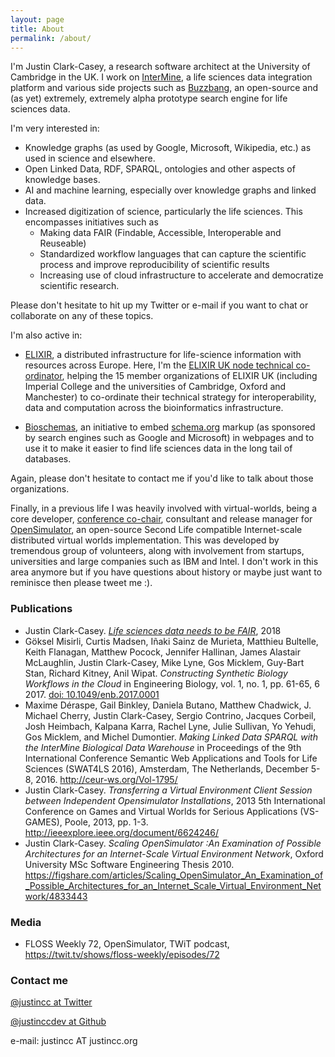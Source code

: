 ```yaml
---
layout: page
title: About
permalink: /about/
---
```


I'm Justin Clark-Casey, a research software architect at the University of Cambridge in the UK.  I work on 
[InterMine](http://intermine.org), a life sciences data integration platform and various side projects such as 
[Buzzbang](http://buzzbang.science), an open-source and (as yet) extremely, extremely alpha prototype search engine for 
life sciences data.

I'm very interested in:

* Knowledge graphs (as used by Google, Microsoft, Wikipedia, etc.) as used in science and 
elsewhere.
* Open Linked Data, RDF, SPARQL, ontologies and other aspects of knowledge bases.
* AI and machine learning, especially over knowledge graphs and linked data.
* Increased digitization of science, particularly the life sciences. This encompasses initiatives such as 
  * Making data FAIR (Findable, Accessible, Interoperable and Reuseable)
  * Standardized workflow languages that can capture the scientific process and improve reproducibility of scientific 
  results
  * Increasing use of cloud infrastructure to accelerate and democratize scientific research.
  
Please don't hesitate to hit up my Twitter or e-mail if you want to chat or collaborate on any of these topics.

I'm also active in: 

* [ELIXIR](https://www.elixir-europe.org/), a distributed infrastructure for life-science information with resources
across Europe.  Here, I'm the [ELIXIR UK node technical co-ordinator](http://www.elixiruknode.org/key-roles/), 
helping the 15 member organizations of ELIXIR UK (including Imperial College and the universities of Cambridge, Oxford
and Manchester) to co-ordinate their technical strategy for interoperability, data and computation across the 
bioinformatics infrastructure.

* [Bioschemas](http://bioschemas.org), an initiative to embed [schema.org](https://schema.org) markup (as sponsored by
search engines such as Google and Microsoft) in webpages and to use it to make it easier to find life sciences data in 
the long tail of databases.

Again, please don't hesitate to contact me if you'd like to talk about those organizations.

Finally, in a previous life I was heavily involved with virtual-worlds, being a core developer, [conference co-chair](http://conference.opensimulator.org/2013/staff/), 
consultant and release manager for [OpenSimulator](http://opensimulator.org), an open-source Second Life compatible Internet-scale distributed virtual
worlds implementation. This was developed by tremendous group of volunteers, along with involvement from startups, 
universities and large companies such as IBM and Intel. I don't work in this area anymore but if you have questions about history or maybe just want to
reminisce then please tweet me :).

### Publications

* Justin Clark-Casey. [*Life sciences data needs to be FAIR*](https://www.software.ac.uk/blog/2018-01-30-life-sciences-data-needs-be-fair),
2018
* Göksel Misirli, Curtis Madsen, Iñaki Sainz de Murieta, Matthieu Bultelle, Keith Flanagan, Matthew Pocock, Jennifer 
Hallinan, James Alastair McLaughlin, Justin Clark-Casey, Mike Lyne, Gos Micklem, Guy-Bart Stan, Richard Kitney, Anil 
Wipat. *Constructing Synthetic Biology Workflows in the Cloud* in Engineering Biology, vol. 1, no. 1, pp. 61-65, 6 2017.
[doi: 10.1049/enb.2017.0001](http://ieeexplore.ieee.org/document/7991640/)
* Maxime Déraspe, Gail Binkley, Daniela Butano, Matthew Chadwick, J. Michael Cherry, Justin Clark-Casey, Sergio 
Contrino, Jacques Corbeil, Josh Heimbach, Kalpana Karra, Rachel Lyne, Julie Sullivan, Yo Yehudi, Gos Micklem, and Michel
Dumontier. *Making Linked Data SPARQL with the InterMine Biological Data Warehouse* in Proceedings of the 9th 
International Conference Semantic Web Applications and Tools for Life Sciences (SWAT4LS 2016), Amsterdam, The 
Netherlands, December 5-8, 2016. http://ceur-ws.org/Vol-1795/
* Justin Clark-Casey. *Transferring a Virtual Environment Client Session between Independent Opensimulator 
Installations*, 2013 5th International Conference on Games and Virtual Worlds for Serious Applications (VS-GAMES), 
Poole, 2013, pp. 1-3. http://ieeexplore.ieee.org/document/6624246/
* Justin Clark-Casey. *Scaling OpenSimulator :An Examination of Possible Architectures for an Internet-Scale Virtual 
Environment Network*, Oxford University MSc Software Engineering Thesis 2010. 
https://figshare.com/articles/Scaling_OpenSimulator_An_Examination_of_Possible_Architectures_for_an_Internet_Scale_Virtual_Environment_Network/4833443

### Media

* FLOSS Weekly 72, OpenSimulator, TWiT podcast, https://twit.tv/shows/floss-weekly/episodes/72

### Contact me

[@justincc at Twitter](https://twitter.com/justincc)

[@justinccdev at Github](https://github.com/justinccdev)

e-mail: justincc AT justincc.org
